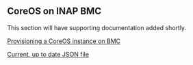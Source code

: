 ## CoreOS on INAP BMC

This section will have supporting documentation added shortly.

[Provisioning a CoreOS instance on BMC](provision_coreos_on_bmc.md)

[Current, up to date JSON file](coreos/ignition/json/bmc_ignition.json)

